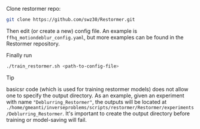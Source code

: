 Clone restormer repo:
```bash
git clone https://github.com/swz30/Restormer.git
```

Then edit (or create a new) config file. An example is `ffhq_motiondeblur_config.yaml`, but more examples can be found in the Restormer repository.

Finally run
```bash
./train_restormer.sh <path-to-config-file>
```

> [!Tip]
> basicsr code (which is used for training restormer models) does not allow one to specify
> the output directory. As an example, given an experiment with name `"Deblurring_Restormer"`,
> the outputs will be located at `./home/gmeanti/inverseproblems/scripts/restormer/Restormer/experiments/Deblurring_Restormer`.
> It's important to create the output directory before training or model-saving will fail.
